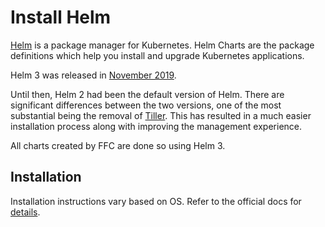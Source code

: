 # Install Helm
[Helm](https://helm.sh/) is a package manager for Kubernetes. Helm Charts are
the package definitions which help you install and upgrade Kubernetes
applications.

Helm 3 was released in [November 2019](https://helm.sh/blog/helm-3-released/).

Until then, Helm 2 had been the default version of Helm. There are significant
differences between the two versions, one of the most substantial being the
removal of [Tiller](https://v2.helm.sh/docs/glossary/#tiller). This has
resulted in a much easier installation process along with improving the
management experience.

All charts created by FFC are done so using Helm 3.

## Installation
Installation instructions vary based on OS. Refer to the official docs for
[details](https://helm.sh/docs/intro/install/).
